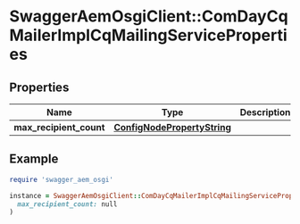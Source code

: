 # SwaggerAemOsgiClient::ComDayCqMailerImplCqMailingServiceProperties

## Properties

| Name | Type | Description | Notes |
| ---- | ---- | ----------- | ----- |
| **max_recipient_count** | [**ConfigNodePropertyString**](ConfigNodePropertyString.md) |  | [optional] |

## Example

```ruby
require 'swagger_aem_osgi'

instance = SwaggerAemOsgiClient::ComDayCqMailerImplCqMailingServiceProperties.new(
  max_recipient_count: null
)
```

